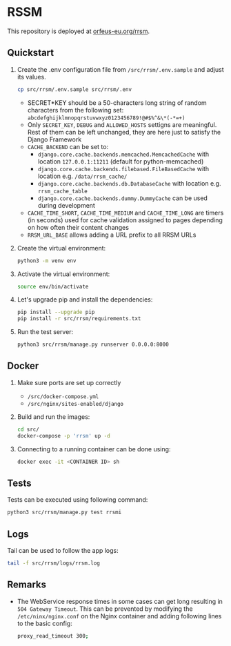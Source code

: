 # RSSM

This repository is deployed at [orfeus-eu.org/rrsm](https://orfeus-eu.org/rrsm/).

## Quickstart

1. Create the .env configuration file from `/src/rrsm/.env.sample` and adjust its values.

   ```bash
   cp src/rrsm/.env.sample src/rrsm/.env
   ```

   - SECRET*KEY should be a 50-characters long string of random characters from the following set: `abcdefghijklmnopqrstuvwxyz0123456789!@#$%^&\*(-*=+)`
   - Only `SECRET_KEY`, `DEBUG` and `ALLOWED_HOSTS` settigns are meaningful. Rest of them can be left unchanged, they are here just to satisfy the Django Framework
   - `CACHE_BACKEND` can be set to:
     - `django.core.cache.backends.memcached.MemcachedCache` with location `127.0.0.1:11211` (default for python-memcached)
     - `django.core.cache.backends.filebased.FileBasedCache` with location e.g. `/data/rrsm_cache/`
     - `django.core.cache.backends.db.DatabaseCache` with location e.g. `rrsm_cache_table`
     - `django.core.cache.backends.dummy.DummyCache` can be used during development
   - `CACHE_TIME_SHORT`, `CACHE_TIME_MEDIUM` and `CACHE_TIME_LONG` are timers (in seconds) used for cache validation assigned to pages depending on how often their content changes
   - `RRSM_URL_BASE` allows adding a URL prefix to all RRSM URLs

1. Create the virtual environment:

   ```bash
   python3 -m venv env
   ```

1. Activate the virtual environment:

   ```bash
   source env/bin/activate
   ```

1. Let's upgrade pip and install the dependencies:

   ```bash
   pip install --upgrade pip
   pip install -r src/rrsm/requirements.txt
   ```

1. Run the test server:

   ```bash
   python3 src/rrsm/manage.py runserver 0.0.0.0:8000
   ```

## Docker

1. Make sure ports are set up correctly
   - `/src/docker-compose.yml`
   - `/src/nginx/sites-enabled/django`
1. Build and run the images:

   ```bash
   cd src/
   docker-compose -p 'rrsm' up -d
   ```

1. Connecting to a running container can be done using:

   ```bash
   docker exec -it <CONTAINER ID> sh
   ```

## Tests

Tests can be executed using following command:

```bash
python3 src/rrsm/manage.py test rrsmi
```

## Logs

Tail can be used to follow the app logs:

```bash
tail -f src/rrsm/logs/rrsm.log
```

## Remarks

- The WebService response times in some cases can get long resulting in `504 Gateway Timeout`. This can be prevented by modifying the `/etc/ninx/nginx.conf` on the Nginx container and adding following lines to the basic config:

  ```bash
  proxy_read_timeout 300;
  ```
